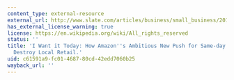 ```yaml
---
content_type: external-resource
external_url: http://www.slate.com/articles/business/small_business/2012/07/amazon_same_day_delivery_how_the_e_commerce_giant_will_destroy_local_retail_.html
has_external_license_warning: true
license: https://en.wikipedia.org/wiki/All_rights_reserved
status: ''
title: 'I Want it Today: How Amazon''s Ambitious New Push for Same-day Delivery will
  Destroy Local Retail.'
uid: c61591a9-fc01-4687-80cd-42edd7060b25
wayback_url: ''
---
```

